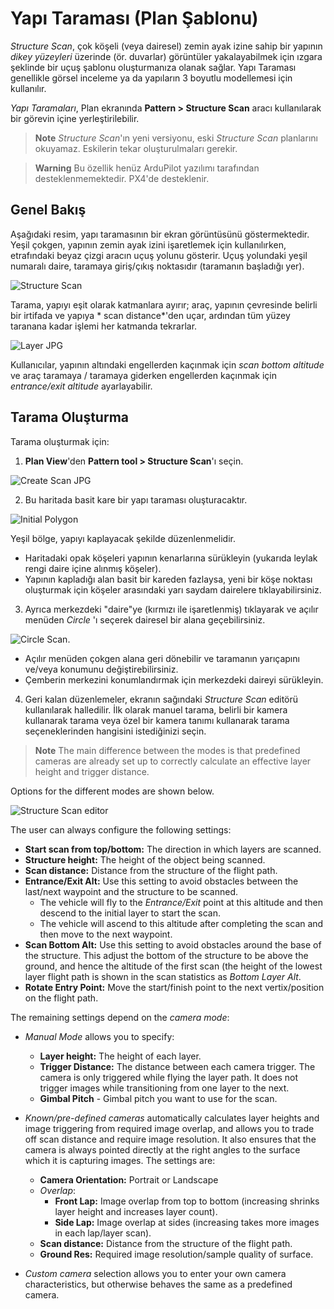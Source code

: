 # Yapı Taraması (Plan Şablonu)

*Structure Scan*, çok köşeli (veya dairesel) zemin ayak izine sahip bir yapının *dikey yüzeyleri* üzerinde (ör. duvarlar) görüntüler yakalayabilmek için ızgara şeklinde bir uçuş şablonu oluşturmanıza olanak sağlar. Yapı Taraması genellikle görsel inceleme ya da yapıların 3 boyutlu modellemesi için kullanılır.

*Yapı Taramaları*, Plan ekranında **Pattern > Structure Scan** aracı kullanılarak bir görevin içine yerleştirilebilir.

> **Note** *Structure Scan*'ın yeni versiyonu, eski *Structure Scan* planlarını okuyamaz. Eskilerin tekar oluşturulmaları gerekir.

<span></span>

> **Warning** Bu özellik henüz ArduPilot yazılımı tarafından desteklenmemektedir. PX4'de desteklenir.

## Genel Bakış

Aşağıdaki resim, yapı taramasının bir ekran görüntüsünü göstermektedir. Yeşil çokgen, yapının zemin ayak izini işaretlemek için kullanılırken, etrafındaki beyaz çizgi aracın uçuş yolunu gösterir. Uçuş yolundaki yeşil numaralı daire, taramaya giriş/çıkış noktasıdır (taramanın başladığı yer).

![Structure Scan](../../assets/plan/structure_scan_v2/StructureScan.jpg)

Tarama, yapıyı eşit olarak katmanlara ayırır; araç, yapının çevresinde belirli bir irtifada ve yapıya * scan distance*'den uçar, ardından tüm yüzey taranana kadar işlemi her katmanda tekrarlar.

![Layer JPG](../../assets/plan/structure_scan_v2/layers.jpg)

Kullanıcılar, yapının altındaki engellerden kaçınmak için *scan bottom altitude* ve araç taramaya / taramaya giderken engellerden kaçınmak için *entrance/exit altitude* ayarlayabilir.

## Tarama Oluşturma

Tarama oluşturmak için:

1. **Plan View**'den **Pattern tool > Structure Scan**'ı seçin.
  
  ![Create Scan JPG](../../assets/plan/structure_scan_v2/create_scan.jpg)

2. Bu haritada basit kare bir yapı taraması oluşturacaktır.
  
  ![Initial Polygon](../../assets/plan/structure_scan_v2/initial_polygon_scan.jpg)
  
  Yeşil bölge, yapıyı kaplayacak şekilde düzenlenmelidir.
  
  - Haritadaki opak köşeleri yapının kenarlarına sürükleyin (yukarıda leylak rengi daire içine alınmış köşeler). 
  - Yapının kapladığı alan basit bir kareden fazlaysa, yeni bir köşe noktası oluşturmak için köşeler arasındaki yarı saydam dairelere tıklayabilirsiniz.

3. Ayrıca merkezdeki "daire"ye (kırmızı ile işaretlenmiş) tıklayarak ve açılır menüden *Circle* 'ı seçerek dairesel bir alana geçebilirsiniz.
  
  ![Circle Scan](../../assets/plan/structure_scan_v2/circle_scan.jpg).
  
  - Açılır menüden çokgen alana geri dönebilir ve taramanın yarıçapını ve/veya konumunu değiştirebilirsiniz.
  - Çemberin merkezini konumlandırmak için merkezdeki daireyi sürükleyin. 

4. Geri kalan düzenlemeler, ekranın sağındaki *Structure Scan* editörü kullanılarak halledilir. İlk olarak manuel tarama, belirli bir kamera kullanarak tarama veya özel bir kamera tanımı kullanarak tarama seçeneklerinden hangisini istediğinizi seçin.
  
  > **Note** The main difference between the modes is that predefined cameras are already set up to correctly calculate an effective layer height and trigger distance.
  
  Options for the different modes are shown below.
  
  ![Structure Scan editor](../../assets/plan/structure_scan_v2/editor_options.jpg)

The user can always configure the following settings:

- **Start scan from top/bottom:** The direction in which layers are scanned.
- **Structure height:** The height of the object being scanned.
- **Scan distance:** Distance from the structure of the flight path.
- **Entrance/Exit Alt:** Use this setting to avoid obstacles between the last/next waypoint and the structure to be scanned. 
  - The vehicle will fly to the *Entrance/Exit* point at this altitude and then descend to the initial layer to start the scan. 
  - The vehicle will ascend to this altitude after completing the scan and then move to the next waypoint.
- **Scan Bottom Alt:** Use this setting to avoid obstacles around the base of the structure. This adjust the bottom of the structure to be above the ground, and hence the altitude of the first scan (the height of the lowest layer flight path is shown in the scan statistics as *Bottom Layer Alt*.
- **Rotate Entry Point:** Move the start/finish point to the next vertix/position on the flight path.

The remaining settings depend on the *camera mode*:

- *Manual Mode* allows you to specify: 
  - **Layer height:** The height of each layer.
  - **Trigger Distance:** The distance between each camera trigger. The camera is only triggered while flying the layer path. It does not trigger images while transitioning from one layer to the next.
  - **Gimbal Pitch** - Gimbal pitch you want to use for the scan.

- *Known/pre-defined cameras* automatically calculates layer heights and image triggering from required image overlap, and allows you to trade off scan distance and require image resolution. It also ensures that the camera is always pointed directly at the right angles to the surface which it is capturing images. The settings are:
  
  - **Camera Orientation:** Portrait or Landscape
  - *Overlap*: 
    - **Front Lap:** Image overlap from top to bottom (increasing shrinks layer height and increases layer count).
    - **Side Lap:** Image overlap at sides (increasing takes more images in each lap/layer scan).
  - **Scan distance:** Distance from the structure of the flight path.
  - **Ground Res:** Required image resolution/sample quality of surface.

- *Custom camera* selection allows you to enter your own camera characteristics, but otherwise behaves the same as a predefined camera.